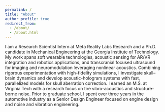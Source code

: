 ```yaml
---
permalink: /
title: "About"
author_profile: true
redirect_from: 
  - /about/
  - /about.html
---
```


I am a Research Scientist Intern at Meta Reality Labs Research and a Ph.D. candidate in Mechanical Engineering at the Georgia Institute of Technology. My work spans soft wearable technologies, acoustic sensing for AR/VR integration and robotics applications, and transcranial focused ultrasound for imaging and neuromodulation leveraging nonlinear acoustics. Combining rigorous experimentation with high-fidelity simulations, I investigate skull–brain dynamics and develop acoustic-hologram systems with fast, parallelized models for skull aberration correction. I earned an M.S. at Virginia Tech with a research focus on tire vibro-acoustics and structure-borne noise. Prior to graduate school, I spent over three years in the automotive industry as a Senior Design Engineer focused on engine design and noise and vibration engineering.
